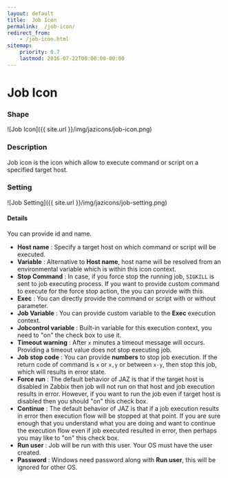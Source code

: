 ```yaml
---
layout: default
title:  Job Icon
permalink:  /job-icon/
redirect_from: 
    - /job-icon.html
sitemap: 
    priority: 0.7
    lastmod: 2016-07-22T00:00:00-00:00
---
```


# Job Icon

### Shape

![Job Icon]({{ site.url }}/img/jazicons/job-icon.png)

### Description

Job icon is the icon which allow to execute command or script on a specified target host.

### Setting

![Job Setting]({{ site.url }}/img/jazicons/job-setting.png)

#### Details

You can provide id and name.

*   **Host name** : Specify a target host on which command or script will be executed.
*   **Variable** : Alternative to **Host name**, host name will be resolved from an environmental variable which is within this icon context.
*   **Stop Command** : In case, if you force stop the running job, `SIGKILL` is sent to job executing process. 
    If you want to provide custom command to execute for the force stop action, the you can provide with this.
*   **Exec** : You can directly provide the command or script with or without parameter.
*   **Job Variable** : You can provide custom variable to the **Exec** execution context.
*   **Jobcontrol variable** : Built-in variable for this execution context, you need to "on" the check box to use it.
*   **Timeout warning** : After `x` minutes a timeout message will occurs. Providing a timeout value does not stop executing job.
*   **Job stop code** : You can provide **numbers** to stop job execution. If the return code of command is `x` or `x,y` or between `x-y`, then stop this job, which will results in error state.
*   **Force run** : The default behavior of JAZ is that if the target host is disabled in Zabbix then job will not run on that host and job execution results in error. 
    However, if you want to run the job even if target host is disabled then you should "on" this check box.
*   **Continue** : The default behavior of JAZ is that if a job execution results in error then execution flow will be stopped at that point. 
    If you are sure enough that you understand what you are doing and want to continue the execution flow even if job executed resulted in error, then perhaps you may like to "on" this check box.
*   **Run user** : Job will be run with this user. Your OS must have the user created.
*   **Password** : Windows need password along with **Run user**, this will be ignored for other OS.